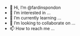 - 👋 Hi, I’m @fardinspondon
- 👀 I’m interested in ...
- 🌱 I’m currently learning ...
- 💞️ I’m looking to collaborate on ...
- 📫 How to reach me ...

<!---
fardinspondon/fardinspondon is a ✨ special ✨ repository because its `README.md` (this file) appears on your GitHub profile.
You can click the Preview link to take a look at your changes.
--->
